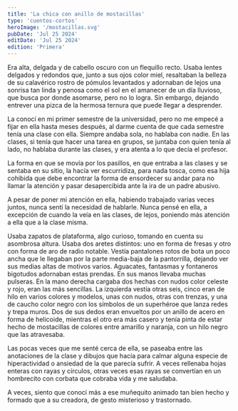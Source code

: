 ```yaml
---
title: 'La chica con anillo de mostacillas'
type: 'cuentos-cortos'
heroImage: '/mostacillas.svg'
pubDate: 'Jul 25 2024'
editDate: 'Jul 25 2024'
edition: 'Primera'
---
```


Era alta, delgada y de cabello oscuro con un flequillo recto. Usaba lentes delgados y redondos que, junto a sus ojos color miel, resaltaban la belleza de su calavérico rostro de pómulos levantados y adornaban de lejos una sonrisa tan linda y penosa como el sol en el amanecer de un día lluvioso, que busca por donde asomarse, pero no lo logra. Sin embargo, dejando entrever una pizca de la hermosa ternura que puede llegar a desprender.

La conocí en mi primer semestre de la universidad, pero no me empecé a fijar en ella hasta meses después, al darme cuenta de que cada semestre tenía una clase con ella. Siempre andaba sola, no hablaba con nadie. En las clases, si tenía que hacer una tarea en grupos, se juntaba con quien tenía al lado, no hablaba durante las clases, y era atenta a lo que decía el profesor.

La forma en que se movía por los pasillos, en que entraba a las clases y se sentaba en su sitio, la hacía ver escurridiza, para nada tosca, como esa hija cohibida que debe encontrar la forma de ensordecer su andar para no llamar la atención y pasar desapercibida ante la ira de un padre abusivo.

A pesar de poner mi atención en ella, habiendo trabajado varias veces juntos, nunca sentí la necesidad de hablarle. Nunca pensé en ella, a excepción de cuando la veía en las clases, de lejos, poniendo más atención a ella que a la clase misma.

Usaba zapatos de plataforma, algo curioso, tomando en cuenta su asombrosa altura. Usaba dos aretes distintos: uno en forma de fresas y otro con forma de aro de radio notable. Vestía pantalones rotos de bota un poco ancha que le llegaban por la parte media-baja de la pantorrilla, dejando ver sus medias altas de motivos varios. Aguacates, fantasmas y fontaneros bigotudos adornaban estas prendas. En sus manos llevaba muchas pulseras. En la mano derecha cargaba dos hechas con nudos color celeste y rojo, eran las más sencillas. La izquierda vestía otras seis, cinco eran de hilo en varios colores y modelos, unas con nudos, otras con trenzas, y una de caucho color negro con los símbolos de un superhéroe que lanza redes y trepa muros. Dos de sus dedos eran envueltos por un anillo de acero en forma de helicoide, mientras el otro era más casero y tenía pinta de estar hecho de mostacillas de colores entre amarillo y naranja, con un hilo negro que las atravesaba.

Las pocas veces que me senté cerca de ella, se paseaba entre las anotaciones de la clase y dibujos que hacía para calmar alguna especie de hiperactividad o ansiedad de la que parecía sufrir. A veces rellenaba hojas enteras con rayas y círculos, otras veces esas rayas se convertían en un hombrecito con corbata que cobraba vida y me saludaba.

A veces, siento que conocí más a ese muñequito animado tan bien hecho y formado que a su creadora, de gesto misterioso y trastornado.
